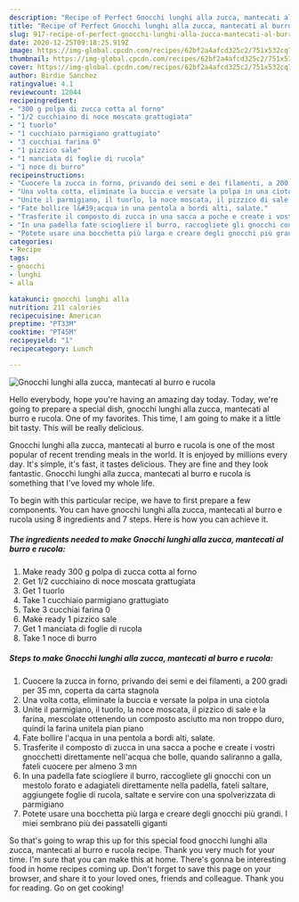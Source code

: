 ```yaml
---
description: "Recipe of Perfect Gnocchi lunghi alla zucca, mantecati al burro e rucola"
title: "Recipe of Perfect Gnocchi lunghi alla zucca, mantecati al burro e rucola"
slug: 917-recipe-of-perfect-gnocchi-lunghi-alla-zucca-mantecati-al-burro-e-rucola
date: 2020-12-25T09:18:25.919Z
image: https://img-global.cpcdn.com/recipes/62bf2a4afcd325c2/751x532cq70/gnocchi-lunghi-alla-zucca-mantecati-al-burro-e-rucola-recipe-main-photo.jpg
thumbnail: https://img-global.cpcdn.com/recipes/62bf2a4afcd325c2/751x532cq70/gnocchi-lunghi-alla-zucca-mantecati-al-burro-e-rucola-recipe-main-photo.jpg
cover: https://img-global.cpcdn.com/recipes/62bf2a4afcd325c2/751x532cq70/gnocchi-lunghi-alla-zucca-mantecati-al-burro-e-rucola-recipe-main-photo.jpg
author: Birdie Sanchez
ratingvalue: 4.1
reviewcount: 12044
recipeingredient:
- "300 g polpa di zucca cotta al forno"
- "1/2 cucchiaino di noce moscata grattugiata"
- "1 tuorlo"
- "1 cucchiaio parmigiano grattugiato"
- "3 cucchiai farina 0"
- "1 pizzico sale"
- "1 manciata di foglie di rucola"
- "1 noce di burro"
recipeinstructions:
- "Cuocere la zucca in forno, privando dei semi e dei filamenti, a 200 gradi per 35 mn, coperta da carta stagnola"
- "Una volta cotta, eliminate la buccia e versate la polpa in una ciotola"
- "Unite il parmigiano, il tuorlo, la noce moscata, il pizzico di sale e la farina, mescolate ottenendo un composto asciutto ma non troppo duro, quindi la farina unitela pian piano"
- "Fate bollire l&#39;acqua in una pentola a bordi alti, salate."
- "Trasferite il composto di zucca in una sacca a poche e create i vostri gnocchetti direttamente nell&#39;acqua che bolle, quando saliranno a galla, fateli cuocere per almeno 3 mn"
- "In una padella fate sciogliere il burro, raccogliete gli gnocchi con un mestolo forato e adagiateli direttamente nella padella, fateli saltare, aggiungete foglie di rucola, saltate e servire con una spolverizzata di parmigiano"
- "Potete usare una bocchetta più larga e creare degli gnocchi più grandi. I miei sembrano più dei passatelli giganti"
categories:
- Recipe
tags:
- gnocchi
- lunghi
- alla

katakunci: gnocchi lunghi alla 
nutrition: 211 calories
recipecuisine: American
preptime: "PT33M"
cooktime: "PT45M"
recipeyield: "1"
recipecategory: Lunch

---
```



![Gnocchi lunghi alla zucca, mantecati al burro e rucola](https://img-global.cpcdn.com/recipes/62bf2a4afcd325c2/751x532cq70/gnocchi-lunghi-alla-zucca-mantecati-al-burro-e-rucola-recipe-main-photo.jpg)

Hello everybody, hope you're having an amazing day today. Today, we're going to prepare a special dish, gnocchi lunghi alla zucca, mantecati al burro e rucola. One of my favorites. This time, I am going to make it a little bit tasty. This will be really delicious.

Gnocchi lunghi alla zucca, mantecati al burro e rucola is one of the most popular of recent trending meals in the world. It is enjoyed by millions every day. It's simple, it's fast, it tastes delicious. They are fine and they look fantastic. Gnocchi lunghi alla zucca, mantecati al burro e rucola is something that I've loved my whole life.




To begin with this particular recipe, we have to first prepare a few components. You can have gnocchi lunghi alla zucca, mantecati al burro e rucola using 8 ingredients and 7 steps. Here is how you can achieve it.

<!--inarticleads1-->

##### The ingredients needed to make Gnocchi lunghi alla zucca, mantecati al burro e rucola:

1. Make ready 300 g polpa di zucca cotta al forno
1. Get 1/2 cucchiaino di noce moscata grattugiata
1. Get 1 tuorlo
1. Take 1 cucchiaio parmigiano grattugiato
1. Take 3 cucchiai farina 0
1. Make ready 1 pizzico sale
1. Get 1 manciata di foglie di rucola
1. Take 1 noce di burro




<!--inarticleads2-->

##### Steps to make Gnocchi lunghi alla zucca, mantecati al burro e rucola:

1. Cuocere la zucca in forno, privando dei semi e dei filamenti, a 200 gradi per 35 mn, coperta da carta stagnola
1. Una volta cotta, eliminate la buccia e versate la polpa in una ciotola
1. Unite il parmigiano, il tuorlo, la noce moscata, il pizzico di sale e la farina, mescolate ottenendo un composto asciutto ma non troppo duro, quindi la farina unitela pian piano
1. Fate bollire l&#39;acqua in una pentola a bordi alti, salate.
1. Trasferite il composto di zucca in una sacca a poche e create i vostri gnocchetti direttamente nell&#39;acqua che bolle, quando saliranno a galla, fateli cuocere per almeno 3 mn
1. In una padella fate sciogliere il burro, raccogliete gli gnocchi con un mestolo forato e adagiateli direttamente nella padella, fateli saltare, aggiungete foglie di rucola, saltate e servire con una spolverizzata di parmigiano
1. Potete usare una bocchetta più larga e creare degli gnocchi più grandi. I miei sembrano più dei passatelli giganti




So that's going to wrap this up for this special food gnocchi lunghi alla zucca, mantecati al burro e rucola recipe. Thank you very much for your time. I'm sure that you can make this at home. There's gonna be interesting food in home recipes coming up. Don't forget to save this page on your browser, and share it to your loved ones, friends and colleague. Thank you for reading. Go on get cooking!
